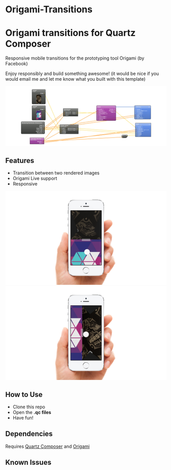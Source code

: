 # Origami-Transitions
Origami transitions for Quartz Composer
===========

Responsive mobile transitions for the prototyping tool Origami (by Facebook)


Enjoy responsibly and build something awesome! (it would be nice if you would email me and let me know what you built with this template)

![Patch Preview](./screenshots/code.jpg "Patch Preview")

## Features
- Transition between two rendered images
- Origami Live support
- Responsive

![iPhone 6 Screenshot](./screenshots/screeniphone.jpg "iPhone 6 Screenshot")
![iPhone 6 Landscape Screenshot](./screenshots/screeniphone1.jpg "iPhone 6 Landscape Screenshot")

## How to Use
- Clone this repo
- Open the **.qc files**
- Have fun!

## Dependencies
Requires [Quartz Composer](http://adcdownload.apple.com/Developer_Tools/graphics_tools_for_xcode__xcode_6.1/graphicstools_for_xcode_6.1.dmg "Quartz Composer") and [Origami](http://facebook.github.io/origami/download/ "Origami") 

## Known Issues

